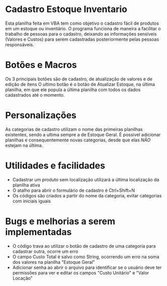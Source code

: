 # Cadastro Estoque Inventario
Esta planilha feita em VBA tem como objetivo o cadastro fácil de produtos em um estoque ou inventário.
O programa funciona de maneira a facilitar o trabalho de pessoas para o cadastro, deixando as informações sensíveis
(Valores e Custos) para serem cadastradas posteriormente pelas pessoas responsáveis.

# Botões e Macros
Os 3 principais botões são de cadastro, de atualização de valores e de edição de itens
O ultimo botão é o botão de Atualizar Estoque, na última planilha, em que ele popula a última planilha com todos os dados cadastrados até o momento.

# Personalizações
As categorias de cadastro utilizam o nome das primeiras planilhas existentes, sendo a ultima sempre a de Estoque Geral.
É possível adicionar planilhas e consequentemente novas categorias, desde que elas *NÃO* estejam na última.

# Utilidades e facilidades
- Cadastrar um produto sem localização utilizará a última localização da planilha ativa
- O atalho para abrir o formulário de cadastro é Ctrl+Shift+N
- Os códigos são criados a partir do nome da categoria, evitar categorias com iniciais iguais

# Bugs e melhorias a serem implementadas
- O código trava ao utilizar o botão de cadastro de uma categoria para cadastrar outra, ocorre um erro
- O campo Custo Total é salvo como String, ocorrendo um erro na soma dos valores na planilha "Estoque Geral"
- Adicionar senha ao abrir o arquivo para identificar se o usuário deve ter permissões para ver e editar os campos "Custo Unitário" e "Valor Locação"
